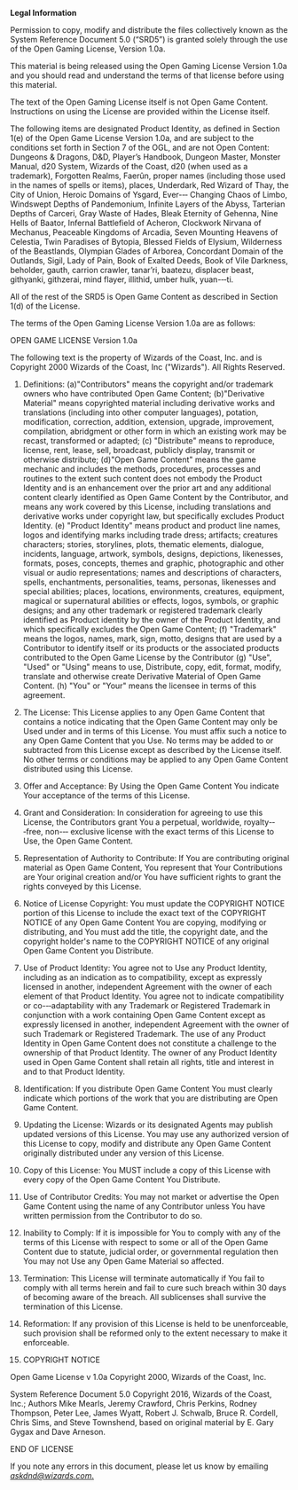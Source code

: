 **Legal Information**

Permission to copy, modify and distribute the files collectively known
as the System Reference Document 5.0 (“SRD5”) is granted solely through
the use of the Open Gaming License, Version 1.0a.

This material is being released using the Open Gaming License Version
1.0a and you should read and understand the terms of that license before
using this material.

The text of the Open Gaming License itself is not Open Game Content.
Instructions on using the License are provided within the License
itself.

The following items are designated Product Identity, as defined in
Section 1(e) of the Open Game License Version 1.0a, and are subject to
the conditions set forth in Section 7 of the OGL, and are not Open
Content: Dungeons & Dragons, D&D, Player’s Handbook, Dungeon Master,
Monster Manual, d20 System, Wizards of the Coast, d20 (when used as a
trademark), Forgotten Realms, Faerûn, proper names (including those used
in the names of spells or items), places, Underdark, Red Wizard of Thay,
the City of Union, Heroic Domains of Ysgard, Ever-­‐‑ Changing Chaos of
Limbo, Windswept Depths of Pandemonium, Infinite Layers of the Abyss,
Tarterian Depths of Carceri, Gray Waste of Hades, Bleak Eternity of
Gehenna, Nine Hells of Baator, Infernal Battlefield of Acheron,
Clockwork Nirvana of Mechanus, Peaceable Kingdoms of Arcadia, Seven
Mounting Heavens of Celestia, Twin Paradises of Bytopia, Blessed Fields
of Elysium, Wilderness of the Beastlands, Olympian Glades of Arborea,
Concordant Domain of the Outlands, Sigil, Lady of Pain, Book of Exalted
Deeds, Book of Vile Darkness, beholder, gauth, carrion crawler,
tanar’ri, baatezu, displacer beast, githyanki, githzerai, mind flayer,
illithid, umber hulk, yuan-­‐‑ti.

All of the rest of the SRD5 is Open Game Content as described in Section
1(d) of the License.

The terms of the Open Gaming License Version 1.0a are as follows:

OPEN GAME LICENSE Version 1.0a

The following text is the property of Wizards of the Coast, Inc. and is
Copyright 2000 Wizards of the Coast, Inc ("Wizards"). All Rights
Reserved.

1.  Definitions: (a)"Contributors" means the copyright and/or trademark
    owners who have contributed Open Game Content; (b)"Derivative
    Material" means copyrighted material including derivative works
    and translations (including into other computer languages),
    potation, modification, correction, addition, extension, upgrade,
    improvement, compilation, abridgment or other form in which an
    existing work may be recast, transformed or adapted; (c)
    "Distribute" means to reproduce, license, rent, lease, sell,
    broadcast, publicly display, transmit or otherwise distribute;
    (d)"Open Game Content" means the game mechanic and includes the
    methods, procedures, processes and routines to the extent such
    content does not embody the Product Identity and is an enhancement
    over the prior art and any additional content clearly identified
    as Open Game Content by the Contributor, and means any work
    covered by this License, including translations and derivative
    works under copyright law, but specifically excludes
    Product Identity. (e) "Product Identity" means product and product
    line names, logos and identifying marks including trade dress;
    artifacts; creatures characters; stories, storylines, plots,
    thematic elements, dialogue, incidents, language, artwork,
    symbols, designs, depictions, likenesses, formats, poses,
    concepts, themes and graphic, photographic and other visual or
    audio representations; names and descriptions of characters,
    spells, enchantments, personalities, teams, personas, likenesses
    and special abilities; places, locations, environments, creatures,
    equipment, magical or supernatural abilities or effects, logos,
    symbols, or graphic designs; and any other trademark or registered
    trademark clearly identified as Product identity by the owner of
    the Product Identity, and which specifically excludes the Open
    Game Content; (f) "Trademark" means the logos, names, mark, sign,
    motto, designs that are used by a Contributor to identify itself
    or its products or the associated products contributed to the Open
    Game License by the Contributor (g) "Use", "Used" or "Using" means
    to use, Distribute, copy, edit, format, modify, translate and
    otherwise create Derivative Material of Open Game Content. (h)
    "You" or "Your" means the licensee in terms of this agreement.

2.  The License: This License applies to any Open Game Content that
    contains a notice indicating that the Open Game Content may only
    be Used under and in terms of this License. You must affix such a
    notice to any Open Game Content that you Use. No terms may be
    added to or subtracted from this License except as described by
    the License itself. No other terms or conditions may be applied to
    any Open Game Content distributed using this License.

3.  Offer and Acceptance: By Using the Open Game Content You indicate
    Your acceptance of the terms of this License.

4.  Grant and Consideration: In consideration for agreeing to use this
    License, the Contributors grant You a perpetual, worldwide,
    royalty-­‐‑free, non-­‐‑ exclusive license with the exact terms of
    this License to Use, the Open Game Content.

5.  Representation of Authority to Contribute: If You are contributing
    original material as Open Game Content, You represent that Your
    Contributions are Your original creation and/or You have
    sufficient rights to grant the rights conveyed by this License.

6.  Notice of License Copyright: You must update the COPYRIGHT NOTICE
    portion of this License to include the exact text of the COPYRIGHT
    NOTICE of any Open Game Content You are copying, modifying or
    distributing, and You must add the title, the copyright date, and
    the copyright holder's name to the COPYRIGHT NOTICE of any
    original Open Game Content you Distribute.

7.  Use of Product Identity: You agree not to Use any Product Identity,
    including as an indication as to compatibility, except as
    expressly licensed in another, independent Agreement with the
    owner of each element of that Product Identity. You agree not to
    indicate compatibility or co-­‐‑adaptability with any Trademark or
    Registered Trademark in conjunction with a work containing Open
    Game Content except as expressly licensed in another, independent
    Agreement with the owner of such Trademark or
    Registered Trademark. The use of any Product Identity in Open Game
    Content does not constitute a challenge to the ownership of that
    Product Identity. The owner of any Product Identity used in Open
    Game Content shall retain all rights, title and interest in and to
    that Product Identity.

8.  Identification: If you distribute Open Game Content You must clearly
    indicate which portions of the work that you are distributing are
    Open Game Content.

9.  Updating the License: Wizards or its designated Agents may publish
    updated versions of this License. You may use any authorized
    version of this License to copy, modify and distribute any Open
    Game Content originally distributed under any version of
    this License.

10. Copy of this License: You MUST include a copy of this License with
    every copy of the Open Game Content You Distribute.

11. Use of Contributor Credits: You may not market or advertise the Open
    Game Content using the name of any Contributor unless You have
    written permission from the Contributor to do so.

12. Inability to Comply: If it is impossible for You to comply with any
    of the terms of this License with respect to some or all of the
    Open Game Content due to statute, judicial order, or governmental
    regulation then You may not Use any Open Game Material
    so affected.

13. Termination: This License will terminate automatically if You fail
    to comply with all terms herein and fail to cure such breach
    within 30 days of becoming aware of the breach. All sublicenses
    shall survive the termination of this License.

14. Reformation: If any provision of this License is held to be
    unenforceable, such provision shall be reformed only to the extent
    necessary to make it enforceable.

15. COPYRIGHT NOTICE

Open Game License v 1.0a Copyright 2000, Wizards of the Coast, Inc.

System Reference Document 5.0 Copyright 2016, Wizards of the Coast,
Inc.; Authors Mike Mearls, Jeremy Crawford, Chris Perkins, Rodney
Thompson, Peter Lee, James Wyatt, Robert J. Schwalb, Bruce R. Cordell,
Chris Sims, and Steve Townshend, based on original material by E. Gary
Gygax and Dave Arneson.

END OF LICENSE

If you note any errors in this document, please let us know by
emailing [*askdnd@wizards.com*.](mailto:askdnd@wizards.com)
